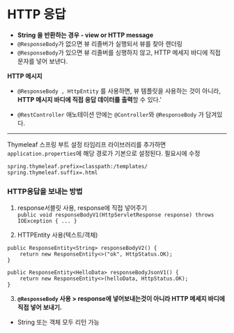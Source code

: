 # HTTP 응답

* **String 을 반환하는 경우 - view or HTTP message**
* `@ResponseBody`가 없으면 뷰 리졸버가 실행되서 뷰를 찾아 렌더링
* `@ResponseBody`가 있으면 뷰 리졸버를 싱행하지 않고, HTTP 메세지 바디에 직접 문자를 넣어 보낸다.

**HTTP 메시지**
* `@ResponseBody , HttpEntity` 를 사용하면, 뷰 템플릿을 사용하는 것이 아니라, **HTTP 메시지 바디에
직접 응답 데이터를 출력**할 수 있다.'

*  `@RestController` 애노테이션 안에는 `@Controller`와 `@ResponseBody` 가 담겨있다.

--------------------------------

Thymeleaf 스프링 부트 설정
타임리프 라이브러리를 추가하면 `application.properties`에 해당 경로가 기본으로 설정된다. 필요시에 수정
```
spring.thymeleaf.prefix=classpath:/templates/
spring.thymeleaf.suffix=.html
```

### HTTP응답을 보내는 방법 ###

1) response서블릿 사용, response에 직접 넣어주기    
 `public void responseBodyV1(HttpServletResponse response) throws IOException { ... }`

2) HTTPEntity 사용(텍스트/객체)    
```
public ResponseEntity<String> responseBodyV2() { 
    return new ResponseEntity<>("ok", HttpStatus.OK);
}
```    
```
public ResponseEntity<HelloData> responseBodyJsonV1() { 
    return new ResponseEntity<>(helloData, HttpStatus.OK);
}
```

3) **`@ResponseBody` 사용 > response에 넣어보내는것이 아니라 HTTP 메세지 바디에 직접 넣어 보내기.**   
  * String 또는 객체 모두 리턴 가능
